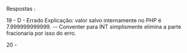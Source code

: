 Respostas :

19 - D  - Errado
Explicação: valor salvo internamente no PHP é 7.999999999999.
 -- Conventer para INT simplismente elimina a parte fracionaria por isso do erro.
 
 
 20 - 
 
 
